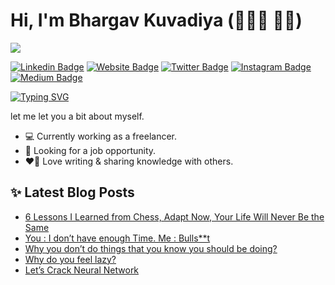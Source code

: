 # Hi, I'm Bhargav Kuvadiya (🧑🏽‍💻 ✍🏻)
![](https://komarev.com/ghpvc/?username=techdobz&color=blue&style=plastic&label=PROFILE+VIEWS)

[![Linkedin Badge](https://img.shields.io/badge/-LinkedIn-0e76a8?style=flat-square&logo=Linkedin&logoColor=white)](https://www.linkedin.com/in/bhargav-kuvadiya/)
[![Website Badge](https://img.shields.io/badge/Website-3b5998?style=flat-square&logo=google-chrome&logoColor=white)](https://techdobz.herokuapp.com/)
[![Twitter Badge](https://img.shields.io/badge/-Twitter-00acee?style=flat-square&logo=Twitter&logoColor=white)](https://twitter.com/techdobz)
[![Instagram Badge](https://img.shields.io/badge/-Instagram-e4405f?style=flat-square&logo=Instagram&logoColor=white)](https://www.instagram.com/tech_dobz/)
[![Medium Badge](https://img.shields.io/badge/Medium-12100E?style=flat-square&logo=Medium&logoColor=white)](https://medium.com/@techdobz)

[![Typing SVG](https://readme-typing-svg.herokuapp.com?color=%232EB3F7&lines=I'm+a+E%26C+Engineer,;Full+Stack+Web+Developer,;Tech+%26+Self+Improvement+Blogger,;and+lifetime+learner!;Nice+to+e-meet+you+%F0%9F%91%8B)](https://git.io/typing-svg)

let me let you a bit about myself.
* 💻 Currently working as a freelancer.
* 👀 Looking for a job opportunity.
* ❤️‍🔥 Love writing & sharing knowledge with others.

## ✨ Latest Blog Posts
<!-- BLOG-POST-LIST:START -->
- [6 Lessons I Learned from Chess, Adapt Now, Your Life Will Never Be the Same](https://medium.com/@techdobz/6-lessons-i-learned-from-chess-adapt-now-your-life-will-never-be-the-same-71ff572dc91a?source=rss-f6357761a3e9------2)
- [You : I don’t have enough Time. Me : Bulls**t](https://medium.com/@techdobz/you-i-dont-have-enough-time-me-bulls-t-c8036ccef68a?source=rss-f6357761a3e9------2)
- [Why you don’t do things that you know you should be doing?](https://medium.com/@techdobz/why-you-dont-do-things-that-you-know-you-should-be-doing-e88437cafe1e?source=rss-f6357761a3e9------2)
- [Why do you feel lazy?](https://medium.com/@techdobz/why-do-you-feel-lazy-a88dcae0091a?source=rss-f6357761a3e9------2)
- [Let’s Crack Neural Network](https://medium.com/@techdobz/lets-crack-neural-network-a7d115c49177?source=rss-f6357761a3e9------2)
<!-- BLOG-POST-LIST:END -->
